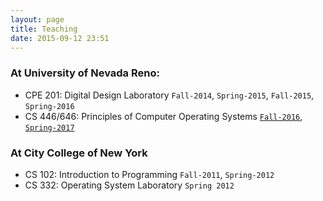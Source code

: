 ```yaml
---
layout: page
title: Teaching
date: 2015-09-12 23:51
---
```

### At University of Nevada Reno:
- CPE 201: Digital Design Laboratory `Fall-2014`, `Spring-2015`, `Fall-2015`, `Spring-2016`
- CS 446/646: Principles of Computer Operating Systems [`Fall-2016`](cs446-646-fall-2016.html), [`Spring-2017`](cs446-646-spring-2017.html)

### At City College of New York
- CS 102: Introduction to Programming  `Fall-2011`, `Spring-2012`
- CS 332: Operating System Laboratory `Spring 2012`
